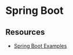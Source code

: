# Spring Boot



## Resources
* [Spring Boot Examples](https://github.com/ityouknow/spring-boot-examples)